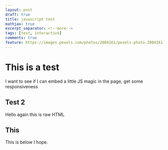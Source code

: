 ```yaml
---
layout: post
draft: true
title: javascript test
mathjax: true
excerpt_separator: <!--more-->
tags: [test, interactive]
comments: true
feature: https://images.pexels.com/photos/2004161/pexels-photo-2004161.jpeg?auto=compress&cs=tinysrgb&dpr=3&h=750&w=1260
---
```


# This is a test
I want to see if I can embed a little JS magic in the page, get some responsiveness

## Test 2
<div markdown="0">Hello again this is raw HTML</div>
<div markdown="0" id="myCanvas" style="text-align:center;"></div>
<script markdown="0" src="https://cdnjs.cloudflare.com/ajax/libs/p5.js/0.9.0/p5.js"></script>
<script markdown="0" src="/js/js_test.js"></script>

## This
This is below I hope.